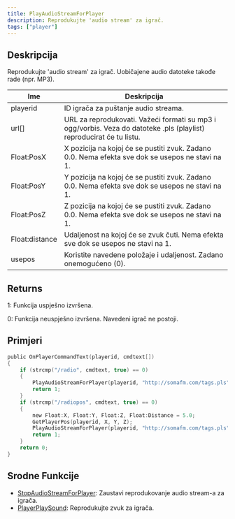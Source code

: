 ```yaml
---
title: PlayAudioStreamForPlayer
description: Reprodukujte 'audio stream' za igrač.
tags: ["player"]
---
```


## Deskripcija

Reprodukujte 'audio stream' za igrač. Uobičajene audio datoteke takođe rade (npr. MP3).

| Ime            | Deskripcija                                                                                                          |
| -------------- | -------------------------------------------------------------------------------------------------------------------- |
| playerid       | ID igrača za puštanje audio streama.                                                                                 |
| url[]          | URL za reprodukovati. Važeći formati su mp3 i ogg/vorbis. Veza do datoteke .pls (playlist) reproducirat će tu listu. |
| Float:PosX     | X pozicija na kojoj će se pustiti zvuk. Zadano 0.0. Nema efekta sve dok se usepos ne stavi na 1.                     |
| Float:PosY     | Y pozicija na kojoj će se pustiti zvuk. Zadano 0.0. Nema efekta sve dok se usepos ne stavi na 1.                     |
| Float:PosZ     | Z pozicija na kojoj će se pustiti zvuk. Zadano 0.0. Nema efekta sve dok se usepos ne stavi na 1.                     |
| Float:distance | Udaljenost na kojoj će se zvuk čuti. Nema efekta sve dok se usepos ne stavi na 1.                                    |
| usepos         | Koristite navedene položaje i udaljenost. Zadano onemogućeno (0).                                                    |

## Returns

1: Funkcija uspješno izvršena.

0: Funkcija neuspješno izvršena. Navedeni igrač ne postoji.

## Primjeri

```c
public OnPlayerCommandText(playerid, cmdtext[])
{
    if (strcmp("/radio", cmdtext, true) == 0)
    {
        PlayAudioStreamForPlayer(playerid, "http://somafm.com/tags.pls");
        return 1;
    }
    if (strcmp("/radiopos", cmdtext, true) == 0)
    {
        new Float:X, Float:Y, Float:Z, Float:Distance = 5.0;
        GetPlayerPos(playerid, X, Y, Z);
        PlayAudioStreamForPlayer(playerid, "http://somafm.com/tags.pls", X, Y, Z, Distance, 1);
        return 1;
    }
    return 0;
}
```

## Srodne Funkcije

- [StopAudioStreamForPlayer](StopAudioStreamForPlayer): Zaustavi reprodukovanje audio stream-a za igrača.
- [PlayerPlaySound](PlayerPlaySound): Reprodukujte zvuk za igrača.
